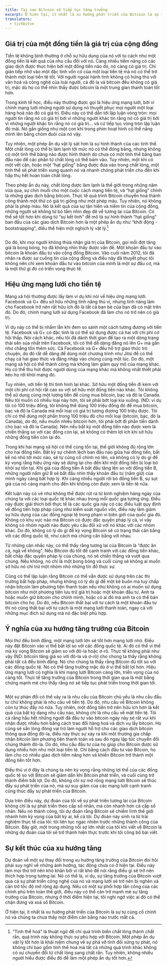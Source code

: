 ```yaml
---
title: Tại sao Bitcoin sẽ tiếp tục tăng trưởng
excerpt: Ở hiện tại, ít nhất là xu hướng phát triển của Bitcoin là sự tự củng cố chính nó và chúng ta chưa thấy một điểm cân bằng nào trước mắt cả.
translators:
  - tichbitvn
---
```


## Giá trị của một đồng tiền là giá trị của cộng đồng

Tiền tệ không bình thường ở chỗ sự hữu dụng của nó với tư cách như một đồng tiền là kết quả của nhu cầu đối với nó. Càng nhiều tiềm năng có các giao dịch được thực hiện bởi một đồng tiền nào đó, nó càng có giá trị. Chỉ gián tiếp nhờ vào một đặc tính vốn có của một loại tiền tệ mà nó có thể trở thành một loại tiền tệ tốt. Với người ngoài hành tinh không có hứng thú với văn hoá và công nghệ của loài người, cả đô la và bitcoin đều không có giá trị, mặc dù họ có thể nhìn thấy được bitcoin là một trung gian thanh toán tốt hơn.

Trong kinh tế học, điều này thường được gọi là hiệu ứng mạng lưới, bởi vì chính mạng lưới những người sử dụng nó thuyết phục mọi người một loại hàng hoá nào đó có giá trị. Điều này có thể dẫn tới lập luận vòng tròn: mọi người tin rằng nó có giá trị bởi vì những người khác tin rằng nó có giá trị bởi vì những người khác tin rằng nó có giá trị… và cứ tiếp tục vòng tròn lập luận đó mãi. Nó gần giống như một con khỉ trong phim hoạt hình có thể nâng mình lên bằng chỏm đuôi của nó vậy.

Tuy nhiên, một phép ẩn dụ vật lý sát hơn là sự hình thành của các tinh thể. Một chất lỏng có thể bị làm lạnh tới mức nó có thể đóng băng, nhưng không có một tinh thể băng nào được hình thành do chưa có một tinh thể băng ban đầu nào để các phân tử chất lỏng có thể bám vào. Tuy nhiên, một khi có một vết cặn, hoặc một “hạt giống" băng được đưa vào trong chất lỏng, một tinh thể sẽ phát triển xung quanh nó và nhanh chóng phát triển cho đến khi hấp thụ hết hoàn toàn chất lỏng.

Theo phép ẩn dụ này, chất lỏng được làm lạnh là thế giới trong những năm vừa qua, sự chín muồi cho một cuộc cách mạng tiền tệ, và “hạt giống" chính là những giao dịch bằng bitcoin. Thực tế quá trình Bitcoin chuyển hoá thành công thành một thứ có giá trị giống như một phép màu. Tuy nhiên, nó không phải là phép màu. Nó là kết quả của sự tận hiến và niềm tin của cộng đồng, những người sẽ không từ bỏ tầm nhìn đẹp đẽ về tương lai của Bitcoin. Có thể sẽ tốt hơn khi dùng từ “sự kết tinh" để mô tả sự hình thành “hạt giống" ban đầu của các giao dịch Bitcoin hơn là một phép ẩn dụ như “khởi động - bootstrapping", điều thể hiện một nghịch lý vật lý.[^1]

<figure>
  <img src="/static/img/mempool/why-bitcoin-will-continue-to-grow/breaking-bad.jpg" alt="" />
</figure>

Do đó, khi mọi người không thừa nhận giá trị của Bitcoin, gọi mỗi đợt tăng giá là bong bóng, họ đã không nhìn thấy được vấn đề. Một khoản đầu tư vào bitcoin là khoản đầu tư vào cộng đồng Bitcoin. Vào cuối năm 2012, tôi đã nhận ra được sự cuồng tín của cộng đồng và điều này đã thuyết phục tôi không nên chỉ xem khoản đầu tư vào bitcoin của mình là một sự đầu cơ, mà là một thứ gì đó có triển vọng thực tế.

## Hiệu ứng mạng lưới cho tiền tệ

Mạng xã hội thường được lấy làm ví dụ khi nói về hiệu ứng mạng lưới. Facebook và G+ đều sở hữu những tính năng thú vị, nhưng tính năng làm cho Facebook trở nên rất hữu ích đó là tất cả bạn bè của bạn đã có mặt trên đó. Do đó, chính mạng lưới sử dụng Facebook đã làm cho nó trở nên có giá trị.

Ví dụ này có thể bị nhầm lẫn khi đem so sánh một cách tương đương với tiền tệ. Facebook và G+ có đặc tính là có thể sử dụng được cả hai với chi phí cơ hội thấp. Nói cách khác, nếu tôi đã dành thời gian để tạo ra một dòng trạng thái sến súa nhất trên Facebook, tôi có thể dễ dàng đăng nó lên G+ mà gần như chẳng tốn thêm sức. Cả Facebook và G+ đều hỗ trợ giao thức trò chuyện, do đó rất dễ dàng đề dùng một chương trình như Jitsi để có thể chạy cả hai giao thức và đăng nhập vào chúng cùng một lúc. Do đó, một mạng xã hội có thể thành công mà không làm giảm quy mô của mạng khác. Họ có thể thu hút được người dùng của mạng khác mà không nhất thiết phải kéo họ rời khỏi mạng đó.

Tuy nhiên, với tiền tệ thì tình hình lại khác. Sở hữu một đồng tiền đi kèm với một chi phí cơ hội rất cao so với sở hữu một đồng tiền nào khác. Tôi không thể sử dụng cùng một lượng tiền để cùng mua bitcoin, bạc và đô la Canada. Nếu tôi muốn có nhiều loại này hơn, tôi sẽ phải bớt loại kia xuống. (ND: ví dụ tôi có 100 triệu đồng, tôi không thể dùng 100 triệu đồng đó để mua bitcoin, bạc và đô la Canada mà mỗi loại có giá trị tương đương 100 triệu được. Tôi chỉ có thể dùng một phần trong 100 triệu đó cho mỗi loại (bitcoin, bạc, đô la Canada), do đó, nếu muốn nhiều bitcoin hơn, tôi phải bớt đi phần tiền dành cho bạc và đô la Canada). Nên nếu bất kỳ một đồng tiền nào được xem là chiến thắng so với các đồng còn lại, sẽ không có thêm lợi ích khi sở hữu những đồng tiền còn lại đó.

Trong khi hai mạng xã hội có thể cùng tồn tại, thế giới không đủ rộng lớn cho hai đồng tiền. Bất kỳ sự chênh lệch ban đầu nào giữa hai đồng tiền, bất kể nó nhỏ tới mức nào, sẽ tự củng cố chính nó lên, và không có lý do gì để kỳ vọng rằng hiệu ứng này sẽ dừng lại cho đến khi một đồng tiền bị loại bỏ khỏi sự tồn tại. Khi giá của đồng tiền A bắt đầu tăng lên so với đồng tiền B, những người nắm giữ B sẽ bắt đầu nhìn thấy khoản đầu tư (nắm giữ) của mình ngày càng bất hợp lý. Khi càng nhiều người rời bỏ đồng tiền B, sự sụt giá của nó càng mạnh cho đến khi không còn được xem là tiền tệ nữa.

Kết luận này có vẻ như không thể được rút ra từ kinh nghiệm hàng ngày của chúng ta với các loại quốc tệ khác nhau trong mỗi quốc gia tương ứng. Điều này được giải thích bởi thực tế là các quốc gia này có các điều luật quy định về đồng tiền hợp pháp cũng như kiểm soát nguồn vốn, điều này làm giảm sự hữu dụng của các đồng ngoại tệ trong phạm vi biên giới của quốc gia đó. Không có khu vực nào mà Bitcoin có được đặc quyền pháp lý cả, vì vậy không có nhóm người nào được yêu cầu đối xử với nó khác với các nhóm khác. Do đó, không có lý do gì để kỳ vọng Bitcoin sẽ có trạng thái cân bằng với các đồng quốc tệ, như cách mà chúng cân bằng với nhau.

Từ những cân nhắc này, có thể thấy rằng tương lai của Bitcoin là “được ăn cả, ngã về không". Nếu Bitcoin đủ tốt để cạnh tranh với các đồng tiền khác, bất chấp đặc quyền pháp lý của chúng, nó sẽ chiến thắng và vượt qua chúng. Nếu không, nó chỉ là một bong bóng và cuối cùng sẽ không ai muốn sở hữu nó chỉ trừ một nhóm nhỏ những tín đồ thực sự.

Cũng có thể lập luận rằng Bitcoin có thể vẫn được sử dụng trên các thị trường bất hợp pháp, nhưng không có lý do gì để một kẻ buôn ma tuý chấp nhận bitcoin làm phương tiện thanh toán nếu như không có ai muốn sử dụng bitcoin như một phương tiện lưu trữ giá trị hoặc một khoản đầu tư. Anh ta hoặc muốn giữ bitcoin cho chính mình, hoặc có ai đó mà anh ta có thể bán bitcoin cho họ. Do đó, nếu Bitcoin thất bại với tư cách là một khoản đầu tư thì nó cũng thất bại với tư cách là một mạng lưới thanh toán, ngay cả với những mục đích sử dụng mà nó đặc biệt phù hợp.

## Ý nghĩa của xu hướng tăng trưởng của Bitcoin

Mọi thứ đều bình đẳng, một mạng lưới lớn sẽ tốt hơn mạng lưới nhỏ. Điều này đặt Bitcoin vào vị thế bất lợi so với các đồng quốc tệ. Ai đó có thể vì thế mà kỳ vọng Bitcoin sẽ giảm so với đô-la hoặc ơ-rô. Thực tế không phải như vậy (ND: bitcoin tăng giá so với đô-la và ơ-rô) cho chúng ta thấy rằng không phải tất cả đều bình đẳng. Nó cho chúng ta thấy rằng Bitcoin đủ tốt so với các đồng quốc tệ. Nó có thể tăng trưởng mặc dù ở vị thế bất lợi hơn. Hiệu ứng mạng lưới có nghĩa là khi mạng lưới Bitcoin càng lớn, triển vọng của nó càng tốt. Thực tế tăng trưởng của Bitcoin trong thời gian qua là một bằng chứng mạnh mẽ cho thấy rằng nó sẽ tiếp tục phát triển trong thời gian tới.

<figure>
  <img src="/static/img/mempool/why-bitcoin-will-continue-to-grow/chart.png" alt="" />
</figure>

Một sự phản đối có thể xảy ra là nhu cầu của Bitcoin chủ yếu là nhu cầu đầu tư chứ không phải là nhu cầu về tiền tệ. Do đó, nhu cầu về Bitcoin không còn tự thúc đẩy nó nữa. Tuy nhiên, một đồng tiền trở nên hữu ích hơn là kết quả của bất kỳ dạng nhu cầu nào, không chỉ là nhu cầu về mặt tiền tệ. Tôi cá rằng hầu hết những người đã đầu tư vào bitcoin ngày này sẽ rất vui khi nhận được nhiều hơn bằng cách trao đổi hàng hoá và dịch vụ lấy bitcoin. Họ cũng sẽ sẵn lòng đóng vai trò làm người hỗ trợ cho các giao dịch bitcoin thông qua đồng đô-la, điều này thực sự xảy ra khi một thương gia chấp nhận bitcoin làm phương tiện thanh toán và sau đó ngay lập tức chuyển đổi chúng thành đô-la. Do đó, nhu cầu đầu tư của họ giúp cho Bitcoin được sử dụng nhiều hơn như một loại tiền tệ. Chỉ bằng cách đầu tư vào Bitcoin, họ làm cho có nhiều giao dịch tiềm năng hơn và khiến Bitcoin trở thành một đồng tiền tốt hơn.

Điều thú vị ở đây là chúng ta nên kỳ vọng rằng những lợi thế của các đồng quốc tệ so với Bitcoin sẽ giảm dần khi Bitcoin phát triển, và cuối cùng trở thành điểm bất lợi. Do đó, không chỉ sự mở rộng mạng lưới Bitcoin sẽ thúc đẩy sự phát triển của nó, mà sự suy giảm của các mạng lưới cạnh tranh cũng thúc đẩy sự phát triển của Bitcoin.

Dựa trên điều này, dự đoán của tôi về sự phát triển tương lai của Bitcoin không chỉ là sự phát triển theo cấp số nhân, mà còn nhanh hơn cả cấp số nhân. Nếu nó thành công, tôi dự đoán rằng Bitcoin sẽ chiếm lĩnh thế giới nhanh hơn kỳ vọng của bất kỳ ai, kể cả tôi. Dự đoán này sinh ra từ trải nghiệm thực tế của tôi: tôi liên tục ngạc nhiên trước những thành công của Bitcoin. Bây giờ, một trong những nỗi sợ lớn nhất của tôi khi viết về Bitcoin là những dự đoán của tôi sẽ trở thành hiện thực trước khi tôi công bố bài viết.

## Sự kết thúc của xu hướng tăng

Dự đoán về một sự thay đổi trong xu hướng tăng trưởng của Bitcoin đòi hỏi phải suy nghĩ về những ảnh hưởng, tác động chưa có ở hiện tại. Điều này làm mọi thứ trở nên khó khăn bởi vì rất khó để nói rằng điều gì sẽ trở nên thích hợp trong tương lai. Nó có thể là, ví dụ, sự tăng trưởng của Bitcoin vượt qua cả sự phát triển công nghệ của nó và mạng lưới sẽ trở nên bị nghẽn và cản trở tốc độ mở rộng áp dụng. Nếu có một sự phối hợp tấn công của các chính phủ trên toàn thế giới, điều này có thể cản trở mạnh mẽ sự tăng trưởng của Bitcoin, nhưng ở thời điểm hiện tại, tôi nghi ngờ việc ai đó có thể chặn đứng và xoá sổ Bitcoin.

Ở hiện tại, ít nhất là xu hướng phát triển của Bitcoin là sự tự củng cố chính nó và chúng ta chưa thấy một điểm cân bằng nào trước mắt cả.

[^1]: “Tinh thể hoá" là thuật ngữ để chỉ quá trình biến chất lỏng thành chất rắn, quá trình này không thực sự phù hợp với Bitcoin. Một phép ẩn dụ vật lý tốt hơn là khái niệm chung về sự phá vỡ tính đối xứng tự phát, nó không chỉ bao gồm tinh thể hoá mà tất cả những quá trình khác không có sự chuyển đổi từ chất lỏng sang chất rắn. Tuy nhiên, không nhiều người hiểu được điều đó để làm một phép ẩn dụ tốt hơn.
